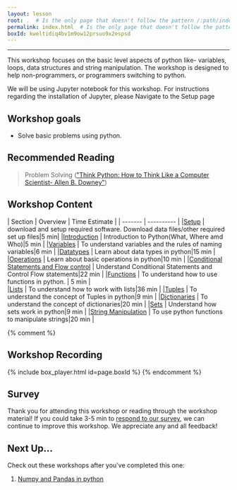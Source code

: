 ```yaml
---
layout: lesson
root: .  # Is the only page that doesn't follow the pattern /:path/index.html
permalink: index.html  # Is the only page that doesn't follow the pattern /:path/index.html
boxId: kweltidiq4bv1m9ow12prsuo9x2espsd
---
```



-------------------------------------------
This workshop focuses on the basic level aspects of python like- variables, loops, data structures and string manipulation. The workshop is designed to help non-programmers, or programmers switching to python.

We will be using Jupyter notebook for this workshop. For instructions regarding the installation of Jupyter, please Navigate to the Setup page


## Workshop goals
- Solve basic problems using python.

## Recommended Reading
> Problem Solving (["Think Python: How to Think Like a Computer Scientist- Allen B. Downey"](https://greenteapress.com/thinkpython/html/index.html))


## Workshop Content 

| Section    | Overview | Time Estimate |
| ------- | ---------- |
|[Setup](https://uic-library.github.io/Python_Intro/00-setup/index.html)    | download and setup required software. Download data files/other required set up files|5 min|
|[Introduction](https://uic-library.github.io/Python_Intro/01-introduction/index.html)    | Introduction to Python(What, Where amd Who)|5 min | 
|[Variables](https://uic-library.github.io/Python_Intro/02-Variables/index.html)    | To understand variables and the rules of naming variables|6 min | 
|[Datatypes](https://uic-library.github.io/Python_Intro/04-Datatypes/index.html)    | Learn about data types in python|15 min |
|[Operations](https://uic-library.github.io/Python_Intro/05-Operations/index.html)    | Learn about basic operations in python|10 min | 
|[Conditional Statements and Flow control](https://uic-library.github.io/Python_Intro/03-ConditionalStatements/index.html)    | Understand Conditional Statements and Control Flow statements|22 min | 
|[Functions](https://uic-library.github.io/Python_Intro/06-Functions/index.html)    | To understand how to use functions in python. | 5 min |  
|[Lists](https://uic-library.github.io/Python_Intro/09-Lists/index.html)    | To understand how to work with lists|36 min |
|[Tuples](https://uic-library.github.io/Python_Intro/08-Tuples/index.html)    | To understand the concept of Tuples in python|9 min | 
|[Dictionaries](https://uic-library.github.io/Python_Intro/11-Dictionaries/index.html)    | To understand the concept of dictionaries|20 min | 
|[Sets](https://uic-library.github.io/Python_Intro/10-Sets/index.html)    | Understand how sets work in python|9 min | 
|[String Manipulation](https://uic-library.github.io/Python_Intro/07-string_manipulation/index.html)    | To use python functions to manipulate strings|20 min |


{% comment %}

## Workshop Recording

{% include box_player.html id=page.boxId %}
{% endcomment %}

## Survey

Thank you for attending this workshop or reading through the workshop material! If you could take 3-5 min to [respond to our survey](https://uic.ca1.qualtrics.com/jfe/form/SV_5bYL8vP2EqGbAmW), we can continue to improve this workshop. We appreciate any and all feedback!


## Next Up...
Check out these workshops after you've completed this one:
1. [Numpy and Pandas in python](https://uic-library.github.io/Python-Pandas-Numpy)


